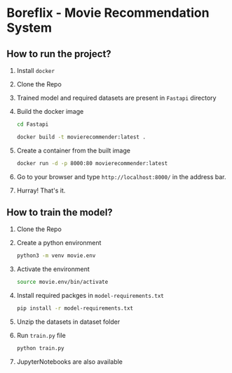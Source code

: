 # Boreflix - Movie Recommendation System

## How to run the project?

1. Install `docker`

2. Clone the Repo

3. Trained model and required datasets are present in `Fastapi` directory

4. Build the docker image

   ```bash
   cd Fastapi

   docker build -t movierecommender:latest .
   ```

5. Create a container from the built image

   ```bash
   docker run -d -p 8000:80 movierecommender:latest
   ```

6. Go to your browser and type `http://localhost:8000/` in the address bar.

7. Hurray! That's it.

## How to train the model?

1. Clone the Repo

2. Create a python environment

    ```bash
    python3 -m venv movie.env
    ```

3. Activate the environment

    ```bash
    source movie.env/bin/activate
    ```

4. Install required packges in `model-requirements.txt`

    ```bash
    pip install -r model-requirements.txt
    ```

5. Unzip the datasets in dataset folder

6. Run `train.py` file

    ```bash
    python train.py
    ```

7. JupyterNotebooks are also available
